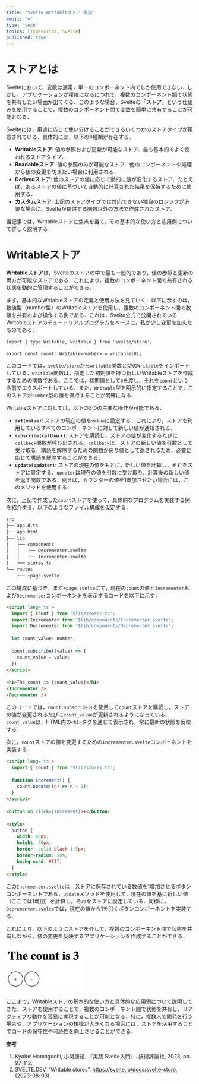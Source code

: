 ```yaml
---
title: "Svelte Writableストア 概説"
emoji: "❄️"
type: "tech"
topics: [TypeScript, Svelte]
published: true
---
```


# ストアとは

Svelteにおいて，変数は通常，単一のコンポーネント内でしか使用できない．しかし，アプリケーションが複雑になるにつれて，複数のコンポーネント間で状態を共有したい場面が出てくる．このような場合，Svelteの「**ストア**」という仕組みを使用することで，複数のコンポーネント間で変数を簡単に共有することが可能となる．

Svelteには，用途に応じて使い分けることができるいくつかのストアタイプが用意されている．具体的には，以下の4種類が存在する．

- **Writableストア**: 値の参照および更新が可能なストア．最も基本的でよく使われるストアタイプ．
- **Readableストア**: 値の参照のみが可能なストア．他のコンポーネントや処理から値の変更を防ぎたい場合に利用される．
- **Derivedストア**: 他のストアの値に応じて動的に値が変化するストア．たとえば，あるストアの値に基づいて自動的に計算された結果を保持するために使用する．
- **カスタムストア**: 上記のストアタイプでは対応できない独自のロジックが必要な場合に，Svelteが提供する関数以外の方法で作成されたストア．

当記事では，Writableストアに焦点を当て，その基本的な使い方と応用例について詳しく説明する．

# Writableストア

**Writableストア**は，Svelteのストアの中で最も一般的であり，値の参照と更新の両方が可能なストアである．これにより，複数のコンポーネント間で共有される状態を動的に管理することができる．

まず，基本的なWritableストアの定義と使用方法を見ていく．以下に示すのは，数値型（number型）のWritableストアを使用し，複数のコンポーネント間で数値を共有および操作する例である．これは，Svelte公式で公開されているWritableストアのチュートリアルプログラムをベースに，私が少し変更を加えたものである．

```tsx
import { type Writable, writable } from 'svelte/store';

export const count: Writable<number> = writable(0);
```

このコードでは，`svelte/store`から`writable`関数と型の`Writable`をインポートしている．`writable`関数は，指定した初期値を持つ新しいWritableストアを作成するための関数である．ここでは，初期値として`0`を渡し，それを`count`という名前でエクスポートしている．また，`Writable`型を明示的に指定することで，このストアが`number`型の値を保持することが明確になる．

Writableストアに対しては，以下の3つの主要な操作が可能である．

- **`set(value)`**: ストアの現在の値を`value`に設定する．これにより，ストアを利用しているすべてのコンポーネントに対して新しい値が通知される．
- **`subscribe(callback)`**: ストアを購読し，ストアの値が変化するたびに`callback`関数が呼び出される．`callback`は，ストアの新しい値を引数として受け取る．購読を解除するための関数が戻り値として返されるため，必要に応じて購読を解除することができる．
- **`update(updater)`**: ストアの現在の値をもとに，新しい値を計算し，それをストアに設定する．`updater`は現在の値を引数に受け取り，計算後の新しい値を返す関数である．例えば，カウンターの値を1増加させたい場合には，このメソッドを使用する．

次に，上記で作成した`count`ストアを使って，具体的なプログラムを実装する例を紹介する．以下のようなファイル構成を仮定する．

```bash
src
├── app.d.ts
├── app.html
├── lib
│   ├── components
│   │   ├── Decrementer.svelte
│   │   └── Incrementer.svelte
│   └── stores.ts
└── routes
    └── +page.svelte
```

この構成に基づき，まず`+page.svelte`にて，現在の`count`の値と`Incrementer`および`Decrementer`コンポーネントを表示するコードを以下に示す．

```html
<script lang='ts'>
  import { count } from '$lib/stores.ts';
  import Incrementer from '$lib/components/Incrementer.svelte';
  import Decrementer from '$lib/components/Decrementer.svelte';

  let count_value: number;

  count.subscribe((value) => {
    count_value = value;
  });
</script>

<h1>The count is {count_value}</h1>
<Incrementer />
<Decrementer />
```

このコードでは，`count.subscribe()`を使用して`count`ストアを購読し，ストアの値が変更されるたびに`count_value`が更新されるようになっている．`count_value`は，HTML内の`<h1>`タグを通じて表示され，常に最新の状態を反映する．

次に，`count`ストアの値を変更するための`Incrementer.svelte`コンポーネントを実装する．

```html
<script lang='ts'>
  import { count } from '$lib/stores.ts';

  function increment() {
    count.update((n) => n + 1);
  }
</script>

<button on:click={increment}>+</button>

<style>
  button {
    width: 40px;
    height: 40px;
    border: solid black 1.5px;
    border-radius: 50%;
    background: #fff;
  }
</style>
```

この`Incrementer.svelte`は，ストアに保存されている数値を1増加させるボタンコンポーネントである．`update`メソッドを使用して，現在の値を基に新しい値（ここでは1増加）を計算し，それをストアに設定している．同様に，`Decrementer.svelte`では，現在の値から1を引くボタンコンポーネントを実装する．

これにより，以下のようにストアを介して，複数のコンポーネント間で状態を共有しながら，値の変更を反映するアプリケーションを作成することができる．

![アプリケーションイメージ](/images/20240809-svelte-writable-store/application_image.png)

ここまで，Writableストアの基本的な使い方と具体的な応用例について説明してきた．ストアを使用することで，複数のコンポーネント間で状態を共有し，リアクティブな動作を容易に実現することが可能となる．特に，複数人で開発を行う場合や，アプリケーションの規模が大きくなる場合には，ストアを活用することでコードの保守性や可読性を向上させることができる．

**参考**

1. Kyohei Hamaguchi, 小関康裕. 『実践 Svelte入門』. 技術評論社, 2023, pp. 97-112.
2. SVELTE.DEV, “Writable stores”. https://svelte.jp/docs/svelte-store, (2023-08-03).

